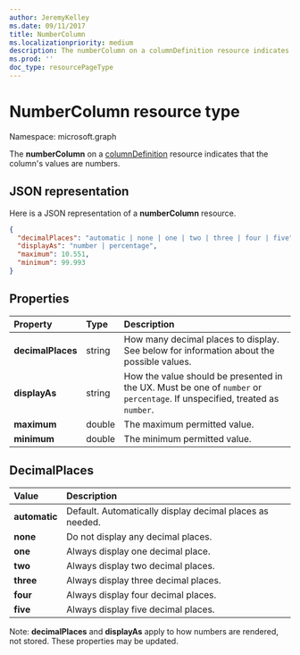 ```yaml
---
author: JeremyKelley
ms.date: 09/11/2017
title: NumberColumn
ms.localizationpriority: medium
description: The numberColumn on a columnDefinition resource indicates that the column's values are numbers.
ms.prod: ''
doc_type: resourcePageType
---
```


# NumberColumn resource type

Namespace: microsoft.graph

The **numberColumn** on a [columnDefinition](columndefinition.md) resource indicates that the column's values are numbers.

## JSON representation

Here is a JSON representation of a **numberColumn** resource.

<!-- { "blockType": "resource", "@odata.type": "microsoft.graph.numberColumn" } -->

```json
{
  "decimalPlaces": "automatic | none | one | two | three | four | five",
  "displayAs": "number | percentage",
  "maximum": 10.551,
  "minimum": 99.993
}
```

## Properties

| Property          | Type   | Description                                                                                                                |
| :---------------- | :----- | :------------------------------------------------------------------------------------------------------------------------- |
| **decimalPlaces** | string | How many decimal places to display. See below for information about the possible values.                                   |
| **displayAs**     | string | How the value should be presented in the UX. Must be one of `number` or `percentage`. If unspecified, treated as `number`. |
| **maximum**       | double | The maximum permitted value.                                                                                               |
| **minimum**       | double | The minimum permitted value.                                                                                               |

## DecimalPlaces

| Value         | Description                                              |
| :------------ | :------------------------------------------------------- |
| **automatic** | Default. Automatically display decimal places as needed. |
| **none**      | Do not display any decimal places.                       |
| **one**       | Always display one decimal place.                        |
| **two**       | Always display two decimal places.                       |
| **three**     | Always display three decimal places.                     |
| **four**      | Always display four decimal places.                      |
| **five**      | Always display five decimal places.                      |

Note: **decimalPlaces** and **displayAs** apply to how numbers are rendered, not stored.
These properties may be updated.

<!-- {
  "type": "#page.annotation",
  "description": "",
  "keywords": "",
  "section": "documentation",
  "suppressions": [
    "Warning: /api-reference/v1.0/resources/numbercolumn.md:
      Found potential enums in resource example that weren't defined in a table:(automatic,none,one,two,three,four,five) are in resource, but () are in table",
    "Warning: /api-reference/v1.0/resources/numbercolumn.md:
      Found potential enums in resource example that weren't defined in a table:(number,percentage) are in resource, but () are in table"
  ],
  "tocPath": "Resources/NumberColumn"
} -->
